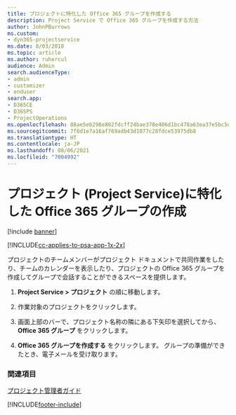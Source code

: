 ```yaml
---
title: プロジェクトに特化した Office 365 グループを作成する
description: Project Service で Office 365 グループを作成する方法
author: JohnPBurrows
ms.custom:
- dyn365-projectservice
ms.date: 8/03/2018
ms.topic: article
ms.author: ruhercul
audience: Admin
search.audienceType:
- admin
- customizer
- enduser
search.app:
- D365CE
- D365PS
- ProjectOperations
ms.openlocfilehash: 88ae5eb298e802fdcff24bae378e406d1bc478a63ea37e5bc5d477d137826877
ms.sourcegitcommit: 7f8d1e7a16af769adb43d1877c28fdce53975db8
ms.translationtype: HT
ms.contentlocale: ja-JP
ms.lasthandoff: 08/06/2021
ms.locfileid: "7004992"
---
```

# <a name="create-an-office-365-group-for-a-project-project-service"></a>プロジェクト (Project Service)に特化した Office 365 グループの作成

[!include [banner](../includes/psa-now-project-operations.md)]

[!INCLUDE[cc-applies-to-psa-app-1x-2x](../includes/cc-applies-to-psa-app-1x-2x.md)]

プロジェクトのチームメンバーがプロジェクト ドキュメントで共同作業をしたり、チームのカレンダーを表示したり、プロジェクトの Office 365 グループを作成してグループで会話することができるスペースを提供します。  
  
1.  **Project Service > プロジェクト** の順に移動します。  
  
2.  作業対象のプロジェクトをクリックします。  
  
3.  画面上部のバーで、プロジェクト名称の隣にある下矢印を選択してから、 **Office 365 グループ** をクリックします。  
  
4.  **Office 365 グループを作成する** をクリックします。 グループの準備ができたとき、電子メールを受け取ります。  
  
### <a name="see-also"></a>関連項目  
 [プロジェクト管理者ガイド](../psa/project-manager-guide.md)


[!INCLUDE[footer-include](../includes/footer-banner.md)]